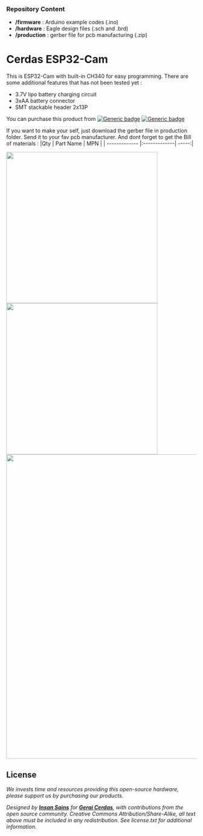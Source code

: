 ### Repository Content
* **/firmware** : Arduino example codes (.ino)
* **/hardware** : Eagle design files (.sch and .brd)
* **/production** : gerber file for pcb manufacturing (.zip)

# Cerdas ESP32-Cam
This is ESP32-Cam with built-in CH340 for easy programming. There are some additional features that has not been tested yet : 
- 3.7V lipo battery charging circuit
- 3xAA battery connector
- SMT stackable header 2x13P

You can purchase this product from [![Generic badge](https://img.shields.io/badge/Indonesia-Tokopedia-<COLOR>.svg)](https://www.tokopedia.com/geraicerdas/cerdas-esp32-cam-with-built-in-ch340-and-ov2460-camera) 
[![Generic badge](https://img.shields.io/badge/Worldwide-Unavailable-red.svg)](https://geraicerdas.com)


If you want to make your self, just download the gerber file in production folder. Send it to your fav pcb manufacturer. And dont forget to get the Bill of materials :
|Qty | Part Name | MPN |
| ------------- |:-------------| -----:|


<p float="left">
<img src="https://images.tokopedia.net/img/cache/900/VqbcmM/2021/12/22/bf34db48-2ae8-4a57-b573-6f680504a440.jpg" width=400 /> 
<img src="https://images.tokopedia.net/img/cache/900/VqbcmM/2021/12/22/f5a5f0b6-5b00-4edb-a4f5-480322ac09c7.jpg" width=400 /> 
<img src="https://images.tokopedia.net/img/cache/900/VqbcmM/2021/12/22/ad0c3db2-c198-4001-b1f1-641464fb8846.jpg" width=805 />
</p>

## License
*We invests time and resources providing this open-source hardware, please support us by purchasing our products.*

*Designed by **[Insan Sains](https://www.youtube.com/insansains)** for **[Gerai Cerdas](https://geraicerdas.com)**, with contributions from the open source community. Creative Commons Attribution/Share-Alike, all text above must be included in any redistribution. See license.txt for additional information.*

